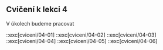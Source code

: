 ## Cvičení k lekci 4

V úkolech budeme pracovat

::exc[cviceni/04-01]
::exc[cviceni/04-02]
::exc[cviceni/04-03]
::exc[cviceni/04-04]
::exc[cviceni/04-05]
::exc[cviceni/04-06]
